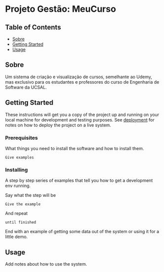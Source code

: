 # Projeto Gestão: MeuCurso

## Table of Contents
+ [Sobre](#about)
+ [Getting Started](#getting_started)
+ [Usage](#usage)

## Sobre <a name = "about"></a>
Um sistema de criação e visualização de cursos, semelhante ao Udemy, mas exclusivo para os estudantes e professores do curso de Engenharia de Software da UCSAL.

## Getting Started <a name = "getting_started"></a>
These instructions will get you a copy of the project up and running on your local machine for development and testing purposes. See [deployment](#deployment) for notes on how to deploy the project on a live system.

### Prerequisites

What things you need to install the software and how to install them.

```
Give examples
```

### Installing

A step by step series of examples that tell you how to get a development env running.

Say what the step will be

```
Give the example
```

And repeat

```
until finished
```

End with an example of getting some data out of the system or using it for a little demo.

## Usage <a name = "usage"></a>

Add notes about how to use the system.